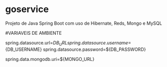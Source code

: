 # goservice
Projeto de Java Spring Boot com uso de Hibernate, Reds, Mongo e MySQL

#VARIAVEIS DE AMBIENTE

spring.datasource.url=${DB_URL}
spring.datasource.username=${DB_USERNAME}
spring.datasource.password=${DB_PASSWORD}

spring.data.mongodb.uri=${MONGO_URL}
